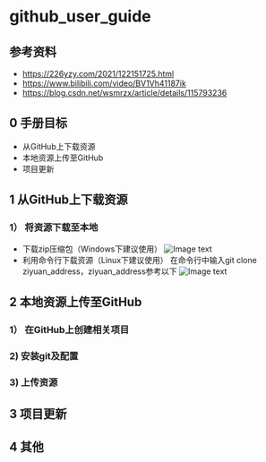# github_user_guide

## 参考资料
- https://226yzy.com/2021/122151725.html
- https://www.bilibili.com/video/BV1Vh41187ik
- https://blog.csdn.net/wsmrzx/article/details/115793236

## 0 手册目标
- 从GitHub上下载资源
- 本地资源上传至GitHub
- 项目更新

## 1 从GitHub上下载资源
### 1） 将资源下载至本地
- 下载zip压缩包（Windows下建议使用）
![Image text](https://github.com/dazhuang17/doc_img/blob/main/github_user_guide/1.jpg)
- 利用命令行下载资源（Linux下建议使用）
在命令行中输入git clone ziyuan_address，ziyuan_address参考以下
![Image text](https://github.com/dazhuang17/doc_img/blob/main/github_user_guide/2.jpg)


## 2 本地资源上传至GitHub
### 1） 在GitHub上创建相关项目


### 2) 安装git及配置

### 3) 上传资源

## 3 项目更新


## 4 其他



